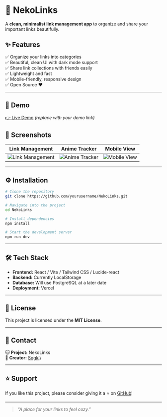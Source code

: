 # 🐾 NekoLinks

A **clean, minimalist link management app** to organize and share your important links beautifully.


&#x20; &#x20;

## ✨ Features

✅ Organize your links into categories\
✅ Beautiful, clean UI with dark mode support\
✅ Share link collections with friends easily\
✅ Lightweight and fast\
✅ Mobile-friendly, responsive design\
✅ Open Source ❤️

---

## 🚀 Demo

[👉 Live Demo](https://nekolinks.vercel.app) *(replace with your demo link)*

&#x20;


## 📸 Screenshots

| Link Management | Anime Tracker | Mobile View |
| --------- | --------------- | ----------- |
|   ![Link Management](https://cdn.discordapp.com/attachments/1167094326627676312/1392846968467755099/image.png?ex=68710553&is=686fb3d3&hm=1e382e5863c18b955ec514b6379dec22ba2515295504cc42076772ed7912f372&)        |     ![Anime Tracker](https://cdn.discordapp.com/attachments/1167094326627676312/1392847113032826901/image.png?ex=68710575&is=686fb3f5&hm=5ca3dec022a74365988b4baa6113349cd580b8738b3c7752d79faf3ba23b8276&)            |    ![Mobile View](https://cdn.discordapp.com/attachments/1167094326627676312/1392847313147396136/image.png?ex=687105a5&is=686fb425&hm=570252f961613059d86113a6bb8cf8b17ed6f5ea51639e340fca2d0661e0d00b&)         |

---

## ⚙️ Installation

```bash
# Clone the repository
git clone https://github.com/yourusername/NekoLinks.git

# Navigate into the project
cd NekoLinks

# Install dependencies
npm install

# Start the development server
npm run dev
```

---

## 🛠 Tech Stack

- **Frontend:** React / Vite / Tailwind CSS / Lucide-react
- **Backend:** Currently LocalStorage
- **Database:** Will use PostgreSQL at a later date
- **Deployment:** Vercel

---


## 📄 License

This project is licensed under the **MIT License**.

---

## 💌 Contact

🐱 **Project:** NekoLinks\
🐾 **Creator:** [Sogki](https://github.com/sogki)\

---

## ⭐️ Support

If you like this project, please consider giving it a ⭐️ on [GitHub](https://github.com/yourusername/NekoLinks)!

---

> *“A place for your links to feel cozy.”*

